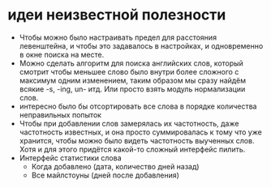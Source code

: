 # идеи неизвестной полезности

* Чтобы можно было настраивать предел для расстояния левенштейна, и чтобы это задавалось в настройках, и одновременно в окне поиска на месте.
* Можно сделать алгоритм для поиска английских слов, который смотрит чтобы меньшее слово было внутри более сложного с максимум одним изменением, таким образом мы сразу найдём всякие -s, -ing, un- итд. Или просто взять модуль нормализации слов.
* интересно было бы отсортировать все слова в порядке количества неправильных попыток
* Чтобы при добавлении слов замерялась их частотность, даже частотность известных, и она просто суммировалась к тому что уже хранится, чтобы можно было видеть частотность выученных слов. Хотя и для этого придётся какой-то сложный интерфейс пилить.
* Интерфейс статистики слова
  * Когда добавлено (дата, количество дней назад)
  * Все майлстоуны (дней после добавления)